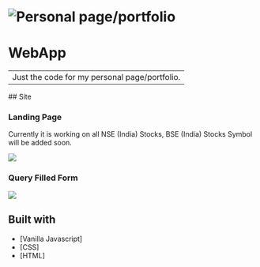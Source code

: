 # ![Personal page/portfolio](https://iharsh234.github.io/WebApp/images/demo/demo_landing.JPG)
# WebApp
<table>
<tr>
<td>
  Just the code for my personal page/portfolio.
</td>
</tr>
</table>
## Site

### Landing Page
Currently it is working on all NSE (India) Stocks, BSE (India) Stocks Symbol will be added soon.

![](https://iharsh234.github.io/WebApp/images/demo/web_app_face.JPG)

### Query Filled Form
![](https://iharsh234.github.io/WebApp/images/demo/demo_query.JPG)


## Built with 

- [Vanilla Javascript]
- [CSS]
- [HTML]

